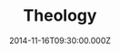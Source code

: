 ---
title: "Theology"
image: "https://i.imgur.com/MuLYIpM.jpg"
date: "2014-11-16T09:30:00.000Z"
video:
  type: "vimeo"
  id: 111995599
speaker:
  name: "Bart Wilkins"
  permalink: "bart-wilkins"
series: "ecclesia"
---